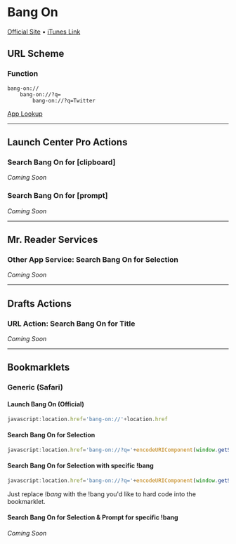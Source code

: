 # Bang On

[Official Site](http://kepner.me/apps/) • [iTunes Link](https://itunes.apple.com/us/app/bang-on-a-nice-search-app/id521507324?mt=8)

## URL Scheme

### Function

    bang-on://
        bang-on://?q=
            bang-on://?q=Twitter

[App Lookup](http://applookup.com/App/521507324)

---

## Launch Center Pro Actions

### Search Bang On for \[clipboard\]

*Coming Soon*

### Search Bang On for \[prompt\]

*Coming Soon*

---

## Mr. Reader Services

### Other App Service: Search Bang On for Selection

*Coming Soon*

---

## Drafts Actions

### URL Action: Search Bang On for Title

*Coming Soon*

---

## Bookmarklets

### Generic (Safari)

#### Launch Bang On (Official)

```javascript
javascript:location.href='bang-on://'+location.href
```

#### Search Bang On for Selection

```javascript
javascript:location.href='bang-on://?q='+encodeURIComponent(window.getSelection())
```

#### Search Bang On for Selection with specific !bang

```javascript
javascript:location.href='bang-on://?q='+encodeURIComponent(window.getSelection())+'%20'+'!bang'
```

Just replace *!bang* with the !bang you'd like to hard code into the bookmarklet.

#### Search Bang On for Selection & Prompt for specific !bang

*Coming Soon*